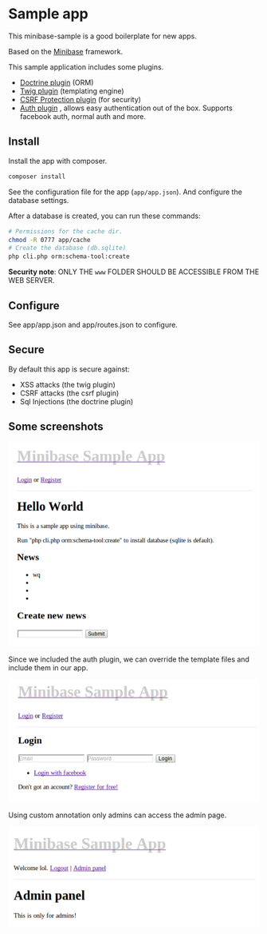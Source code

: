 # Sample app
This minibase-sample is a good boilerplate for new apps.


Based on the [Minibase](https://github.com/peec/minibase) framework. 



This sample application includes some plugins.

- [Doctrine plugin](https://github.com/peec/minibase-plugin-doctrine) (ORM)
- [Twig plugin](https://github.com/peec/minibase-plugin-twig) (templating engine)
- [CSRF Protection plugin](https://github.com/peec/minibase-plugin-csrfprotection) (for security)
- [Auth plugin](https://github.com/peec/minibase-plugin-auth) , allows easy authentication out of the box. Supports facebook auth, normal auth and more. 


## Install

Install the app with composer.

```bash
composer install
```

See the configuration file for the app (`app/app.json`). And configure the database settings.

After a database is created, you can run these commands:

```bash
# Permissions for the cache dir.
chmod -R 0777 app/cache
# Create the database (db.sqlite)
php cli.php orm:schema-tool:create
```


**Security note**: ONLY THE `www` FOLDER SHOULD BE ACCESSIBLE FROM THE WEB SERVER.


## Configure

See app/app.json and app/routes.json to configure.


## Secure

By default this app is secure against:

- XSS attacks (the twig plugin)
- CSRF attacks (the csrf plugin)
- Sql Injections (the doctrine plugin)


## Some screenshots

![Sample app index](/screenshots/index.png)


Since we included the auth plugin, we can override the template files and include them in our app.

![Sample app index](/screenshots/login.png)


Using custom annotation only admins can access the admin page.

![Sample app index](/screenshots/admin-panel.png)


